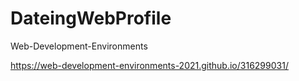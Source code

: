 # DateingWebProfile
Web-Development-Environments

https://web-development-environments-2021.github.io/316299031/
